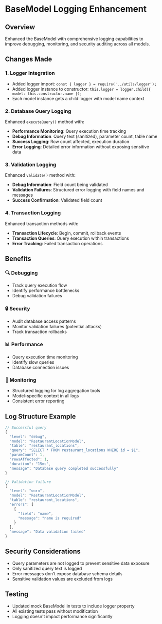 # BaseModel Logging Enhancement

## Overview

Enhanced the BaseModel with comprehensive logging capabilities to improve debugging, monitoring, and security auditing across all models.

## Changes Made

### 1. Logger Integration

- Added logger import: `const { logger } = require('../utils/logger');`
- Added logger instance to constructor: `this.logger = logger.child({ model: this.constructor.name });`
- Each model instance gets a child logger with model name context

### 2. Database Query Logging

Enhanced `executeQuery()` method with:

- **Performance Monitoring**: Query execution time tracking
- **Debug Information**: Query text (sanitized), parameter count, table name
- **Success Logging**: Row count affected, execution duration
- **Error Logging**: Detailed error information without exposing sensitive data

### 3. Validation Logging

Enhanced `validate()` method with:

- **Debug Information**: Field count being validated
- **Validation Failures**: Structured error logging with field names and messages
- **Success Confirmation**: Validated field count

### 4. Transaction Logging

Enhanced transaction methods with:

- **Transaction Lifecycle**: Begin, commit, rollback events
- **Transaction Queries**: Query execution within transactions
- **Error Tracking**: Failed transaction operations

## Benefits

### 🔍 **Debugging**

- Track query execution flow
- Identify performance bottlenecks
- Debug validation failures

### 🔒 **Security**

- Audit database access patterns
- Monitor validation failures (potential attacks)
- Track transaction rollbacks

### 📊 **Performance**

- Query execution time monitoring
- Identify slow queries
- Database connection issues

### 🚨 **Monitoring**

- Structured logging for log aggregation tools
- Model-specific context in all logs
- Consistent error reporting

## Log Structure Example

```javascript
// Successful query
{
  "level": "debug",
  "model": "RestaurantLocationModel",
  "table": "restaurant_locations",
  "query": "SELECT * FROM restaurant_locations WHERE id = $1",
  "paramCount": 1,
  "rowsAffected": 1,
  "duration": "15ms",
  "message": "Database query completed successfully"
}

// Validation failure
{
  "level": "warn",
  "model": "RestaurantLocationModel",
  "table": "restaurant_locations",
  "errors": [
    {
      "field": "name",
      "message": "name is required"
    }
  ],
  "message": "Data validation failed"
}
```

## Security Considerations

- Query parameters are not logged to prevent sensitive data exposure
- Only sanitized query text is logged
- Error messages don't expose database schema details
- Sensitive validation values are excluded from logs

## Testing

- Updated mock BaseModel in tests to include logger property
- All existing tests pass without modification
- Logging doesn't impact performance significantly
